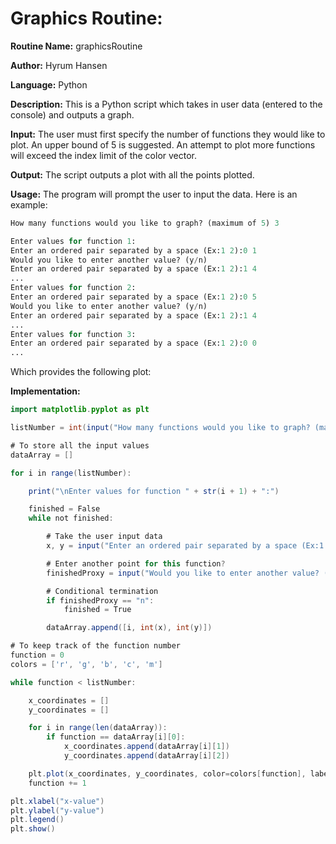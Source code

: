# Graphics Routine:

**Routine Name:** graphicsRoutine

**Author:** Hyrum Hansen

**Language:** Python

**Description:** This is a Python script which takes in user data (entered to the console) and outputs a graph.

**Input:** The user must first specify the number of functions they would like to plot. An upper bound of 5 is suggested. An attempt to plot more functions will exceed the index limit of the color vector.

**Output:** The script outputs a plot with all the points plotted.

**Usage:** The program will prompt the user to input the data. Here is an example:

```python
How many functions would you like to graph? (maximum of 5) 3

Enter values for function 1:
Enter an ordered pair separated by a space (Ex:1 2):0 1
Would you like to enter another value? (y/n)
Enter an ordered pair separated by a space (Ex:1 2):1 4
...
Enter values for function 2:
Enter an ordered pair separated by a space (Ex:1 2):0 5
Would you like to enter another value? (y/n)
Enter an ordered pair separated by a space (Ex:1 2):1 4
...
Enter values for function 3:
Enter an ordered pair separated by a space (Ex:1 2):0 0
...
```
Which provides the following plot:

**Implementation:**

```java
import matplotlib.pyplot as plt

listNumber = int(input("How many functions would you like to graph? (maximum of 5)"))

# To store all the input values
dataArray = []

for i in range(listNumber):

    print("\nEnter values for function " + str(i + 1) + ":")

    finished = False
    while not finished:

        # Take the user input data
        x, y = input("Enter an ordered pair separated by a space (Ex:1 2):").split()

        # Enter another point for this function?
        finishedProxy = input("Would you like to enter another value? (y/n)")

        # Conditional termination
        if finishedProxy == "n":
            finished = True

        dataArray.append([i, int(x), int(y)])

# To keep track of the function number
function = 0
colors = ['r', 'g', 'b', 'c', 'm']

while function < listNumber:

    x_coordinates = []
    y_coordinates = []

    for i in range(len(dataArray)):
        if function == dataArray[i][0]:
            x_coordinates.append(dataArray[i][1])
            y_coordinates.append(dataArray[i][2])

    plt.plot(x_coordinates, y_coordinates, color=colors[function], label="Function" + str(function))
    function += 1

plt.xlabel("x-value")
plt.ylabel("y-value")
plt.legend()
plt.show()
```
